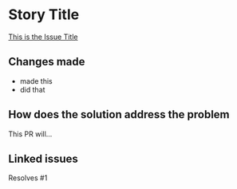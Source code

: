 # Story Title

[This is the Issue Title](https://github.com/kuru-project/tamaki-api/issues/1)

## Changes made

- made this
- did that

## How does the solution address the problem

This PR will...

## Linked issues

Resolves #1

